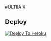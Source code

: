 #ULTRA X

## Deploy
[![Deploy To Heroku](https://www.herokucdn.com/deploy/button.svg)](https://dashboard.heroku.com/new?button-url=https%253A%252F%252Fgithub.com%25Meow-Userbot%252FHEROKU&template=https%253A%252F%252Fgithub.com%25Meow-Userbot%252FHEROKU)
